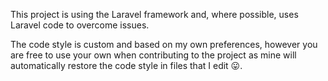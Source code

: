 This project is using the Laravel framework and, where possible, uses Laravel code to overcome issues.

The code style is custom and based on my own preferences, however you are free to use your own when contributing to the project as mine will automatically restore the code style in files that I edit 😛.
